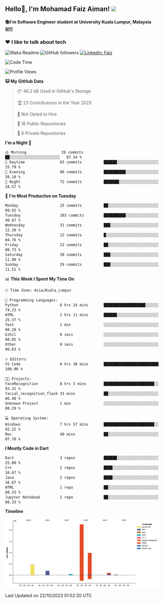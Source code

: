 <h2> Hello👋, I'm Mohamad Faiz Aiman! <img src="https://media.giphy.com/media/12oufCB0MyZ1Go/giphy.gif" width="50"></h2>

#### 📚I'm Software Engineer student at University Kuala Lumpur, Malaysia 🇲🇾
###  ❤️ I like to talk about tech 


![Waka Readme](https://github.com/anmol098/anmol098/workflows/Waka%20Readme/badge.svg)
![GitHub followers](https://img.shields.io/github/followers/faizaiman?label=Follow&style=social)
[![Linkedin: Faiz](https://img.shields.io/badge/-Faiz-blue?style=flat-square&logo=Linkedin&logoColor=white&link=https://www.linkedin.com/in/mohamad-faiz-aiman-623747192/)](https://www.linkedin.com/in/mohamad-faiz-aiman-623747192/)

<!--START_SECTION:waka-->
![Code Time](http://img.shields.io/badge/Code%20Time-157%20hrs%2038%20mins-blue)

![Profile Views](http://img.shields.io/badge/Profile%20Views-0-blue)

**🐱 My GitHub Data** 

> 📦 46.2 kB Used in GitHub's Storage 
 > 
> 🏆 23 Contributions in the Year 2023
 > 
> 🚫 Not Opted to Hire
 > 
> 📜 16 Public Repositories 
 > 
> 🔑 6 Private Repositories 
 > 
**I'm a Night 🦉** 

```text
🌞 Morning                19 commits          ██░░░░░░░░░░░░░░░░░░░░░░░   07.54 % 
🌆 Daytime                65 commits          ██████░░░░░░░░░░░░░░░░░░░   25.79 % 
🌃 Evening                96 commits          ██████████░░░░░░░░░░░░░░░   38.10 % 
🌙 Night                  72 commits          ███████░░░░░░░░░░░░░░░░░░   28.57 % 
```
📅 **I'm Most Productive on Tuesday** 

```text
Monday                   25 commits          ██░░░░░░░░░░░░░░░░░░░░░░░   09.92 % 
Tuesday                  103 commits         ██████████░░░░░░░░░░░░░░░   40.87 % 
Wednesday                31 commits          ███░░░░░░░░░░░░░░░░░░░░░░   12.30 % 
Thursday                 12 commits          █░░░░░░░░░░░░░░░░░░░░░░░░   04.76 % 
Friday                   22 commits          ██░░░░░░░░░░░░░░░░░░░░░░░   08.73 % 
Saturday                 30 commits          ███░░░░░░░░░░░░░░░░░░░░░░   11.90 % 
Sunday                   29 commits          ███░░░░░░░░░░░░░░░░░░░░░░   11.51 % 
```


📊 **This Week I Spent My Time On** 

```text
🕑︎ Time Zone: Asia/Kuala_Lumpur

💬 Programming Languages: 
Python                   6 hrs 24 mins       ███████████████████░░░░░░   74.23 % 
HTML                     2 hrs 11 mins       ██████░░░░░░░░░░░░░░░░░░░   25.37 % 
Text                     1 min               ░░░░░░░░░░░░░░░░░░░░░░░░░   00.28 % 
Ezhil                    0 secs              ░░░░░░░░░░░░░░░░░░░░░░░░░   00.05 % 
Other                    0 secs              ░░░░░░░░░░░░░░░░░░░░░░░░░   00.03 % 

🔥 Editors: 
VS Code                  8 hrs 38 mins       █████████████████████████   100.00 % 

🐱‍💻 Projects: 
FaceRecognition          8 hrs 3 mins        ███████████████████████░░   93.31 % 
facial_recognition_flask 33 mins             ██░░░░░░░░░░░░░░░░░░░░░░░   06.40 % 
Unknown Project          1 min               ░░░░░░░░░░░░░░░░░░░░░░░░░   00.29 % 

💻 Operating System: 
Windows                  7 hrs 57 mins       ███████████████████████░░   92.22 % 
Mac                      40 mins             ██░░░░░░░░░░░░░░░░░░░░░░░   07.78 % 
```

**I Mostly Code in Dart** 

```text
Dart                     3 repos             ██████░░░░░░░░░░░░░░░░░░░   25.00 % 
C++                      2 repos             ████░░░░░░░░░░░░░░░░░░░░░   16.67 % 
Java                     2 repos             ████░░░░░░░░░░░░░░░░░░░░░   16.67 % 
HTML                     1 repo              ██░░░░░░░░░░░░░░░░░░░░░░░   08.33 % 
Jupyter Notebook         1 repo              ██░░░░░░░░░░░░░░░░░░░░░░░   08.33 % 
```



**Timeline**

![Lines of Code chart](https://raw.githubusercontent.com/faizaiman/faizaiman/main/assets/bar_graph.png)


 Last Updated on 22/10/2023 01:52:20 UTC
<!--END_SECTION:waka-->
